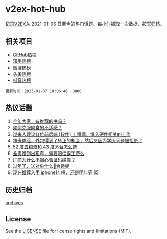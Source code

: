 # v2ex-hot-hub

 记录[V2EX](https://www.v2ex.com/)从 2021-01-06 日至今的热门话题。每小时抓取一次数据，按天[归档](archives)。
 
 ## 相关项目

- [GitHub热榜](https://github.com/snaildev/github-hot-hub)
- [知乎热榜](https://github.com/snaildev/zhihu-hot-hub)
- [微博热榜](https://github.com/snaildev/weibo-hot-hub)
- [头条热榜](https://github.com/snaildev/toutiao-hot-hub)
- [抖音热榜](https://github.com/snaildev/douyin-hot-hub)


 `更新时间：2023-01-07 10:06:46 +0800`

## 热议话题

1. [今年大家，有推荐的书吗？](https://www.v2ex.com/t/906929)
1. [如何克服肉食的不适感？](https://www.v2ex.com/t/907027)
1. [过来人建议各位前后端 [软件] 工程师，慎入硬件相关的工作](https://www.v2ex.com/t/906962)
1. [神奇体验，外包得到了转正的机会，然后又因为学历问题被拒绝了](https://www.v2ex.com/t/907026)
1. [52 度五粮液和 43 度茅台怎么选](https://www.v2ex.com/t/906958)
1. [全责蹭到出租车，需要赔偿误工费么](https://www.v2ex.com/t/906978)
1. [厂商为什么不担心验证码碰撞？](https://www.v2ex.com/t/906936)
1. [过年了、送对象什么🎁合适呢](https://www.v2ex.com/t/906943)
1. [现在推荐入手 iphone14 吗，还是明年等 15](https://www.v2ex.com/t/906969)

## 历史归档

[archives](archives)

## License

See the [LICENSE](LICENSE) file for license rights and limitations (MIT).
